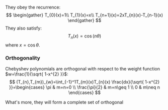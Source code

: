 They obey the recurrence:
$$
\begin{gather}
T_{0}(x)=1\\
T_{1}(x)=x\\
T_{n+1}(x)=2xT_{n}(x)-T_{n-1}(x)
\end{gather}
$$
They also satisfy:
$$
T_{n}(x)=\cos(n\theta)
$$
where $x=\cos \theta$.

### Orthogonality
Chebyshev polynomials are orthogonal with respect to the weight function $w=\frac{1}{\sqrt{ 1-x^{2} }}$:
$$
(T_{n},T_{m})_{w}=\int_{-1}^1T_{m}(x)T_{n}(x) \frac{dx}{\sqrt{ 1-x^{2} }}=\begin{cases} 
\pi & m=n=0 \\
\frac{\pi}{2} & m=n\geq 1 \\
0 & m\neq n
\end{cases}
$$

What's more, they will form a complete set of orthogonal 